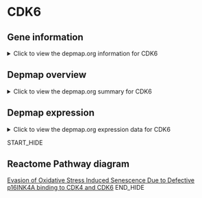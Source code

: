 <h1>CDK6</h1>

<h2>Gene information</h2>
<details>
  <summary>Click to view the depmap.org information for CDK6</summary>
  <iframe src="https://depmap.org/portal/gene/CDK6?tab=about" style="border:none;width:100%;height:800px"></iframe>
</details>

<h2>Depmap overview</h2>
<details>
  <summary>Click to view the depmap.org summary for CDK6</summary>
  <iframe src="https://depmap.org/portal/gene/CDK6?tab=overview" style="border:none;width:100%;height:800px"></iframe>
</details>

<h2>Depmap expression</h2>
<details>
  <summary>Click to view the depmap.org expression data for CDK6</summary>
  <iframe src="https://depmap.org/portal/gene/CDK6?tab=characterization" style="border:none;width:100%;height:800px"></iframe>
</details>


START_HIDE
<h2>Reactome Pathway diagram</h2>
<a href="https://reactome.org/PathwayBrowser/#/R-HSA-9632700">Evasion of Oxidative Stress Induced Senescence Due to Defective p16INK4A binding to CDK4 and CDK6</a>
END_HIDE


